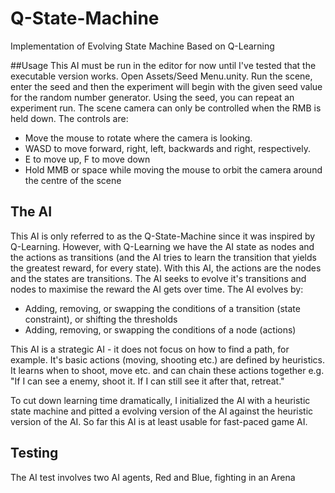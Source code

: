 # Q-State-Machine
Implementation of Evolving State Machine Based on Q-Learning

##Usage
This AI must be run in the editor for now until I've tested that the executable version works.
Open Assets/Seed Menu.unity. Run the scene, enter the seed and then the experiment will begin with the given seed value for the random number generator. Using the seed, you can repeat an experiment run.
The scene camera can only be controlled when the RMB is held down. The controls are:
* Move the mouse to rotate where the camera is looking.
* WASD to move forward, right, left, backwards and right, respectively.
* E to move up, F to move down
* Hold MMB or space while moving the mouse to orbit the camera around the centre of the scene

## The AI
This AI is only referred to as the Q-State-Machine since it was inspired by Q-Learning. However, with Q-Learning we have the AI state as nodes and the actions as transitions (and the AI tries to learn the transition that yields the greatest reward, for every state). With this AI, the actions are the nodes and the states are transitions. The AI seeks to evolve it's transitions and nodes to maximise the reward the AI gets over time. The AI evolves by:
* Adding, removing, or swapping the conditions of a transition (state constraint), or shifting the thresholds
* Adding, removing, or swapping the conditions of a node (actions)

This AI is a strategic AI - it does not focus on how to find a path, for example. It's basic actions (moving, shooting etc.) are defined by heuristics. It learns when to shoot, move etc. and can chain these actions together e.g. "If I can see a enemy, shoot it. If I can still see it after that, retreat."

To cut down learning time dramatically, I initialized the AI with a heuristic state machine and pitted a evolving version of the AI against the heuristic version of the AI. So far this AI is at least usable for fast-paced game AI.

## Testing
The AI test involves two AI agents, Red and Blue, fighting in an Arena
